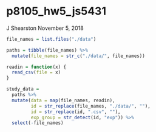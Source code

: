 p8105\_hw5\_js5431
================
J Shearston
November 5, 2018

``` r
file_names = list.files("./data")

paths = tibble(file_names) %>% 
  mutate(file_names = str_c("./data/", file_names))
```

``` r
readin = function(x) {
  read_csv(file = x)
}
```

``` r
study_data = 
  paths %>% 
  mutate(data = map(file_names, readin),
         id = str_replace(file_names, "./data/", ""),
         id = str_replace(id, ".csv", ""),
         exp_group = str_detect(id, "exp")) %>% 
  select(-file_names)
```
